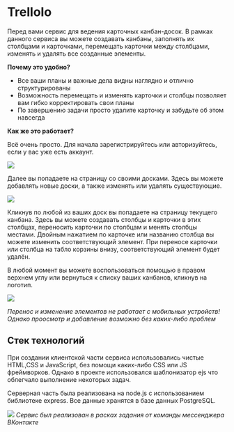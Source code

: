 # Trellolo
Перед вами сервис для ведения карточных канбан-досок. В рамках данного сервиса вы можете создавать канбаны, заполнять их столбцами и карточками, перемещать карточки между столбцами, изменять и удалять все созданные элементы.

<b>Почему это удобно?</b>
<ul>
<li>Все ваши планы и важные дела видны наглядно и отлично структурированы</li>
<li>Возможность перемещать и изменять карточки и столбцы позволяет вам гибко корректировать свои планы</li>
<li>По завершению задачи просто удалите карточку и забудьте об этом навсегда</li>
</ul>

<b>Как же это работает?</b>

Всё очень просто. Для начала зарегистрируйтесь или авторизуйтесь, если у вас уже есть аккаунт.

<img src="https://pp.userapi.com/c849020/v849020261/19511f/MlMmTsoDWUc.jpg">

Далее вы попадаете на страницу со своими досками. Здесь вы можете добавлять новые доски, а также изменять или удалять существующие.

<img src="https://pp.userapi.com/c849020/v849020261/195129/-nJ_lk-rifc.jpg">

Кликнув по любой из ваших доск вы попадаете на страницу текущего канбана. Здесь вы можете создавать столбцы и карточки в этих столбцах, переносить карточки по столбцам и менять столбцы местами. Двойным нажатием по карточке или названию столбца вы можете изменить соответствующий элемент. При переносе карточки или столбца на табло корзины внизу, соответствующий элемент будет удалён. 

В любой момент вы можете воспользоваться помощью в правом верхнем углу или вернуться к списку ваших канбанов, кликнув на логотип.

<img src="https://pp.userapi.com/c849020/v849020261/195133/n_PG5pzr2ig.jpg">

<i>Перенос и изменение элементов не работает с мобильных устройств! Однако проосмотр и добавление возможно без каких-либо проблем</i>

## Стек технологий
При создании клиентской части сервиса использовались чистые HTML,CSS и JavaScript, без помощи каких-либо CSS или JS фреймворков. Однако в проекте использовался шаблонизатор ejs что облегчало выполнение некоторых задач.

Серверная часть была реализована на node.js с использованием библиотеке express. Все данные хранятся в базе данных PostgreSQL.

<img src="https://pp.userapi.com/c849020/v849020261/195179/SM7uaB52K8c.jpg">
<i>Сервис был реализован в расках задания от команды мессенджера ВКонтакте</i>
